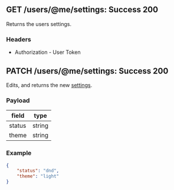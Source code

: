## GET /users/@me/settings: Success 200
Returns the users settings.

### Headers

* Authorization - User Token

## PATCH /users/@me/settings: Success 200
Edits, and returns the new [settings](../../objects/user.md#settings-object).

### Payload

| field  | type   |
| ------ | ------ |
| status | string |
| theme  | string |

### Example

```json
{
    "status": "dnd",
    "theme": "light"
}
```